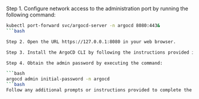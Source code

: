 Step 1. Configure network access to the administration port by running the following command:

```bash
kubectl port-forward svc/argocd-server -n argocd 8080:443&
```bash

Step 2. Open the URL https://127.0.0.1:8080 in your web browser.

Step 3. Install the ArgoCD CLI by following the instructions provided in the ArgoCD CLI Installation Guide.

Step 4. Obtain the admin password by executing the command:

```bash
argocd admin initial-password -n argocd
```bash
Follow any additional prompts or instructions provided to complete the setup process.

